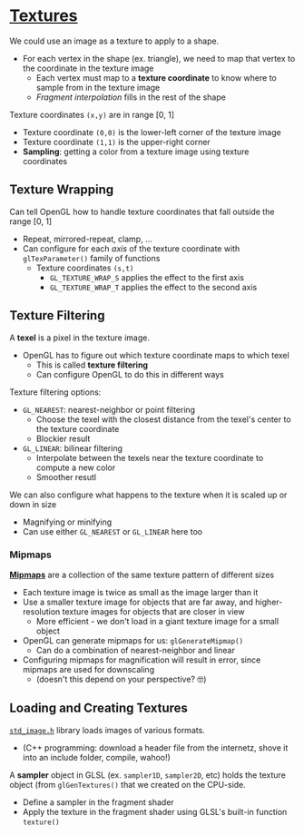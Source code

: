 # [Textures](https://learnopengl.com/Getting-started/Textures)

We could use an image as a texture to apply to a shape.
* For each vertex in the shape (ex. triangle), we need to map that vertex to the coordinate in the texture image
  * Each vertex must map to a **texture coordinate** to know where to sample from in the texture image
  * *Fragment interpolation* fills in the rest of the shape

Texture coordinates `(x,y)` are in range [0, 1]
* Texture coordinate `(0,0)` is the lower-left corner of the texture image
* Texture coordinate `(1,1)` is the upper-right corner
* **Sampling**: getting a color from a texture image using texture coordinates


## Texture Wrapping

Can tell OpenGL how to handle texture coordinates that fall outside the range [0, 1]
* Repeat, mirrored-repeat, clamp, ...
* Can configure for each *axis* of the texture coordinate with `glTexParameter()` family of functions
  * Texture coordinates `(s,t)`
    * `GL_TEXTURE_WRAP_S` applies the effect to the first axis
    * `GL_TEXTURE_WRAP_T` applies the effect to the second axis


## Texture Filtering

A **texel** is a pixel in the texture image.
* OpenGL has to figure out which texture coordinate maps to which texel
  * This is called **texture filtering**
  * Can configure OpenGL to do this in different ways

Texture filtering options:
* `GL_NEAREST`: nearest-neighbor or point filtering
  * Choose the texel with the closest distance from the texel's center to the texture coordinate
  * Blockier result
* `GL_LINEAR`: bilinear filtering
  * Interpolate between the texels near the texture coordinate to compute a new color
  * Smoother resutl

We can also configure what happens to the texture when it is scaled up or down in size
* Magnifying or minifying
* Can use either `GL_NEAREST` or `GL_LINEAR` here too

### Mipmaps

[**Mipmaps**](https://en.wikipedia.org/wiki/Mipmap) are a collection of the same texture pattern of different sizes
* Each texture image is twice as small as the image larger than it
* Use a smaller texture image for objects that are far away, and higher-resolution texture images for objects that are closer in view
  * More efficient - we don't load in a giant texture image for a small object
* OpenGL can generate mipmaps for us: `glGenerateMipmap()`
  * Can do a combination of nearest-neighbor and linear
* Configuring mipmaps for magnification will result in error, since mipmaps are used for downscaling
  * (doesn't this depend on your perspective? 🤓)

## Loading and Creating Textures

[`std_image.h`](https://github.com/nothings/stb/blob/master/stb_image.h) library loads images of various formats.
* (C++ programming: download a header file from the internetz, shove it into an include folder, compile, wahoo!)

A **sampler** object in GLSL (ex. `sampler1D`, `sampler2D`, etc) holds the texture object (from `glGenTextures()` that we created on the CPU-side.
* Define a sampler in the fragment shader
* Apply the texture in the fragment shader using GLSL's built-in function `texture()`
